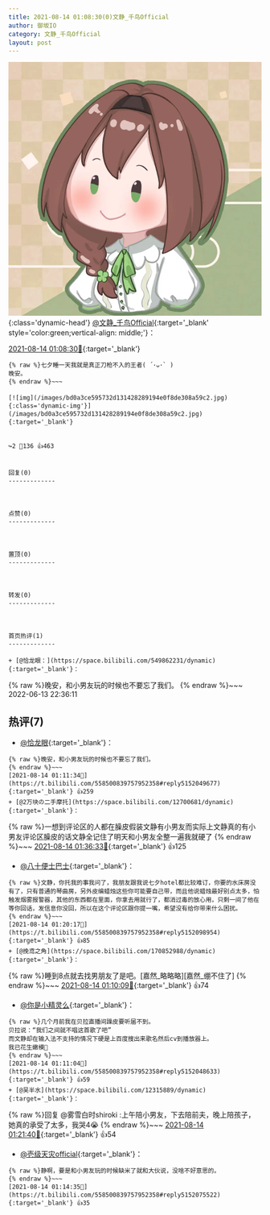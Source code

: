 ```yaml
---
title: 2021-08-14 01:08:30(0)文静_千鸟Official
author: 御坂IO
category: 文静_千鸟Official
layout: post
---
```


![img](/images/ac7482ed1b9a7f203dc68c0c4a77c488a27b108a.jpg){:class='dynamic-head'}
[@文静_千鸟Official](https://space.bilibili.com/667526012/dynamic){:target='_blank' style='color:green;vertical-align: middle;'}：

[2021-08-14 01:08:30🔗](https://t.bilibili.com/558500839757952358){:target='_blank'}

~~~
{% raw %}七夕睡一天我就是真正刀枪不入的王者( ´･ᴗ･` ) 
晚安。
{% endraw %}~~~

[![img](/images/bd0a3ce595732d131428289194e0f8de308a59c2.jpg){:class='dynamic-img'}](/images/bd0a3ce595732d131428289194e0f8de308a59c2.jpg){:target='_blank'}


↪️2 💬136 👍463


回复(0)
-------------



点赞(0)
-------------



置顶(0)
-------------



转发(0)
-------------



首页热评(1)
-------------

+ [@恰龙眼：](https://space.bilibili.com/549862231/dynamic){:target='_blank'}：
~~~
{% raw %}晚安，和小男友玩的时候也不要忘了我们。
{% endraw %}~~~
2022-06-13 22:36:11


热评(7)
-------------

+ [@恰龙眼](https://space.bilibili.com/549862231/dynamic){:target='_blank'}：
~~~
{% raw %}晚安，和小男友玩的时候也不要忘了我们。
{% endraw %}~~~
[2021-08-14 01:11:34🔗](https://t.bilibili.com/558500839757952358#reply5152049677){:target='_blank'} 👍259
+ [@2万块の二手摩托](https://space.bilibili.com/12700681/dynamic){:target='_blank'}：
~~~
{% raw %}一想到评论区的人都在臊皮假装文静有小男友而实际上文静真的有小男友评论区臊皮的话文静全记住了明天和小男友全整一遍我就硬了
{% endraw %}~~~
[2021-08-14 01:36:33🔗](https://t.bilibili.com/558500839757952358#reply5152182493){:target='_blank'} 👍125
+ [@八十便士巴士](https://space.bilibili.com/77076950/dynamic){:target='_blank'}：
~~~
{% raw %}文静，你托我的事我问了，我朋友跟我说七夕hotel都比较难订，你要的水床房没有了，只有普通的琴曲房，另外皮编蜡烛这些你可能要自己带，而且他说蜡烛最好别点太多，怕触发烟雾报警器，其他的东西都在里面，你拿去用就行了，都消过毒的放心用，只剩一间了他在等你回话，发信息你没回，所以在这个评论区跟你提一嘴，希望没有给你带来什么困扰。
{% endraw %}~~~
[2021-08-14 01:20:17🔗](https://t.bilibili.com/558500839757952358#reply5152098954){:target='_blank'} 👍85
+ [@挽鸢之角](https://space.bilibili.com/170852988/dynamic){:target='_blank'}：
~~~
{% raw %}睡到8点就去找男朋友了是吧。[嘉然_略略略][嘉然_绷不住了]
{% endraw %}~~~
[2021-08-14 01:10:09🔗](https://t.bilibili.com/558500839757952358#reply5152046831){:target='_blank'} 👍74
+ [@你是小精灵么](https://space.bilibili.com/17439980/dynamic){:target='_blank'}：
~~~
{% raw %}几个月前我在贝拉直播间躁皮要听届不到。
贝拉说：“我们之间就不唱这首歌了吧”
而文静却在输入法不支持的情况下硬是上百度搜出来歌名然后cv到播放器上。
我已花生嫩模👿
{% endraw %}~~~
[2021-08-14 01:11:04🔗](https://t.bilibili.com/558500839757952358#reply5152048633){:target='_blank'} 👍59
+ [@吴半水](https://space.bilibili.com/12315889/dynamic){:target='_blank'}：
~~~
{% raw %}回复 @雾雪白时shiroki :上午陪小男友，下去陪前夫，晚上陪孩子，她真的承受了太多，我哭4😭
{% endraw %}~~~
[2021-08-14 01:21:40🔗](https://t.bilibili.com/558500839757952358#reply5152103770){:target='_blank'} 👍54
+ [@壱级天灾official](https://space.bilibili.com/12820880/dynamic){:target='_blank'}：
~~~
{% raw %}静啊，要是和小男友玩的时候缺米了就和大伙说，没啥不好意思的。
{% endraw %}~~~
[2021-08-14 01:14:35🔗](https://t.bilibili.com/558500839757952358#reply5152075522){:target='_blank'} 👍35


